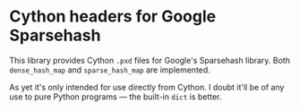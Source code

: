 # Cython headers for Google Sparsehash

This library provides Cython `.pxd` files for Google's Sparsehash library. Both `dense_hash_map` and `sparse_hash_map` are implemented.

As yet it's only intended for use directly from Cython. I doubt it'll be of any use to pure Python programs — the built-in `dict` is better.
